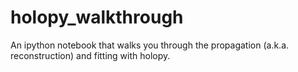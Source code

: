# holopy_walkthrough
An ipython notebook that walks you through the propagation (a.k.a. reconstruction) and fitting with holopy.
